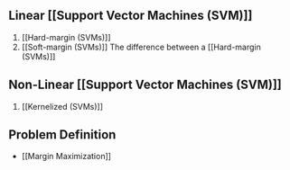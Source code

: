 ## Linear [[Support Vector Machines (SVM)]]
1. [[Hard-margin (SVMs)]]
2. [[Soft-margin (SVMs)]]
The difference between a [[Hard-margin (SVMs)]]
## Non-Linear [[Support Vector Machines (SVM)]]
1. [[Kernelized (SVMs)]]
## Problem Definition
- [[Margin Maximization]]
